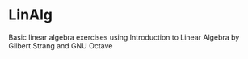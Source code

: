 # LinAlg
Basic linear algebra exercises using Introduction to Linear Algebra by Gilbert Strang and GNU Octave
